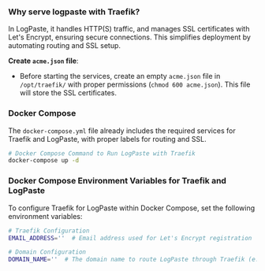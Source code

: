 ### Why serve logpaste with Traefik?
In LogPaste, it handles HTTP(S) traffic, and manages SSL certificates with Let's Encrypt, ensuring secure connections. This simplifies deployment by automating routing and SSL setup.

**Create `acme.json` file**:
   - Before starting the services, create an empty `acme.json` file in `/opt/traefik/` with proper permissions (`chmod 600 acme.json`). This file will store the SSL certificates.

### Docker Compose
The `docker-compose.yml` file already includes the required services for Traefik and LogPaste, with proper labels for routing and SSL.

```bash
# Docker Compose Command to Run LogPaste with Traefik
docker-compose up -d
```

### Docker Compose Environment Variables for Traefik and LogPaste
To configure Traefik for LogPaste within Docker Compose, set the following environment variables:

```bash
# Traefik Configuration
EMAIL_ADDRESS=''  # Email address used for Let's Encrypt registration

# Domain Configuration
DOMAIN_NAME=''  # The domain name to route LogPaste through Traefik (e.g., logpaste.yourdomain.com)
```
